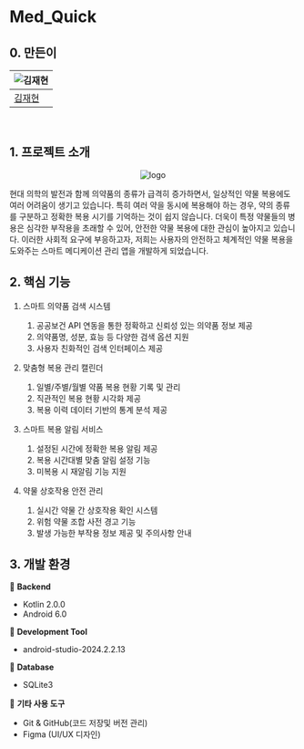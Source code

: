 # Med_Quick
## 0. 만든이
<div align="center">

| ![김재현](https://github.com/kod0406.png) |
| --- |
| [김재현](https://github.com/kod0406) |

</div>
<br>

## 1. 프로젝트 소개
<div align="center">
<img src="https://github.com/Capstone6/Med_Quick/assets/147029200/17446a8c-a168-486c-b8d5-9870f4f828ff" alt="logo">
</div>

현대 의학의 발전과 함께 의약품의 종류가 급격히 증가하면서, 일상적인 약물 복용에도 여러 어려움이 생기고 있습니다. 특히 여러 약을 동시에 복용해야 하는 경우, 약의 종류를 구분하고 정확한 복용 시기를 기억하는 것이 쉽지 않습니다. 더욱이 특정 약물들의 병용은 심각한 부작용을 초래할 수 있어, 안전한 약물 복용에 대한 관심이 높아지고 있습니다.
이러한 사회적 요구에 부응하고자, 저희는 사용자의 안전하고 체계적인 약물 복용을 도와주는 스마트 메디케이션 관리 앱을 개발하게 되었습니다.
<br>
## 2. 핵심 기능
1. 스마트 의약품 검색 시스템
    1. 공공보건 API 연동을 통한 정확하고 신뢰성 있는 의약품 정보 제공
    2. 의약품명, 성분, 효능 등 다양한 검색 옵션 지원
    3. 사용자 친화적인 검색 인터페이스 제공

2. 맞춤형 복용 관리 캘린더
    1. 일별/주별/월별 약품 복용 현황 기록 및 관리
    2. 직관적인 복용 현황 시각화 제공
    3. 복용 이력 데이터 기반의 통계 분석 제공

3. 스마트 복용 알림 서비스
    1. 설정된 시간에 정확한 복용 알림 제공
    2. 복용 시간대별 맞춤 알림 설정 기능
    3. 미복용 시 재알림 기능 지원

4. 약물 상호작용 안전 관리
    1. 실시간 약물 간 상호작용 확인 시스템
    2. 위험 약물 조합 사전 경고 기능
    3. 발생 가능한 부작용 정보 제공 및 주의사항 안내


## 3. 개발 환경  

📌 **Backend**  
- Kotlin 2.0.0
- Android 6.0

📌 **Development Tool**  
- android-studio-2024.2.2.13

📌 **Database**  
- SQLite3

📌 **기타 사용 도구**  
- Git & GitHub(코드 저장및 버전 관리)  
- Figma (UI/UX 디자인)

<br>

